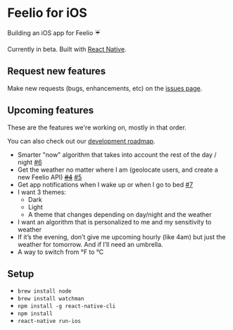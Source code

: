 # Feelio for iOS
Building an iOS app for Feelio ☔️

Currently in beta. Built with [React Native](https://facebook.github.io/react-native/).


## Request new features
Make new requests (bugs, enhancements, etc) on the [issues page](https://github.com/marineb/feelio-ios-app/issues).


## Upcoming features
These are the features we're working on, mostly in that order.

You can also check out our [development roadmap](https://github.com/marineb/feelio-ios-app/projects/1).

- Smarter "now" algorithm that takes into account the rest of the day / night [#6](https://github.com/marineb/feelio-ios-app/issues/6)
- Get the weather no matter where I am (geolocate users, and create a new Feelio API) [~~#4~~](https://github.com/marineb/feelio-ios-app/issues/4) [#5](https://github.com/marineb/feelio-ios-app/issues/5)
- Get app notifications when I wake up or when I go to bed [#7](https://github.com/marineb/feelio-ios-app/issues/7)
- I want 3 themes:
  - Dark
  - Light
  - A theme that changes depending on day/night and the weather
- I want an algorithm that is personalized to me and my sensitivity to weather
- If it’s the evening, don’t give me upcoming hourly (like 4am) but just the weather for tomorrow. And if I’ll need an umbrella.
- A way to switch from °F to °C

## Setup
- `brew install node`
- `brew install watchman`
- `npm install -g react-native-cli`
- `npm install`
- `react-native run-ios`
